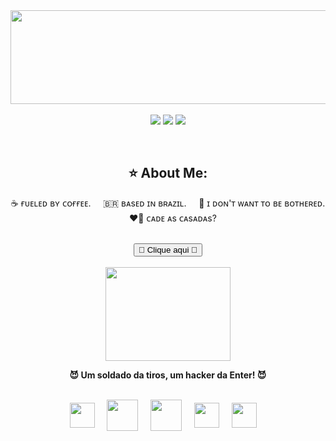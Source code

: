 <div align="center">
    <img align="center" src="https://media1.tenor.com/m/LDuF2jVabwoAAAAC/banner-welcome.gif" width="700" height="150">
</div>
<br>

<div align="center">
  <!-- Work Links -->
  <a href="https://github.com/ogabrieljesuss" target="_blank"><img src="https://img.shields.io/badge/GitHub-100000?style=for-the-badge&logo=github&logoColor=white" target="_blank"></a>
  <!-- Social Links -->
  <a href="" target="_blank"><img src="https://img.shields.io/badge/-Instagram-%23E4405F?style=for-the-badge&logo=instagram&logoColor=white" target="_blank"></a>
  <a href="" target="_blank"><img src="https://img.shields.io/badge/Twitter-1DA1F2?style=for-the-badge&logo=twitter&logoColor=white" target="_blank"></a>
  <!-- OTH Links -->
  


<p aligh="center">
<br>
    <h2>⭐️ About Me:</h2> ☕ ғᴜᴇʟᴇᴅ ʙʏ ᴄᴏғғᴇᴇ. &nbsp; &nbsp; 🇧🇷 ʙᴀsᴇᴅ ɪɴ ʙʀᴀᴢɪʟ. &nbsp; &nbsp; 💌 ɪ ᴅᴏɴ'ᴛ ᴡᴀɴᴛ ᴛᴏ ʙᴇ ʙᴏᴛʜᴇʀᴇᴅ. &nbsp; &nbsp; ❤️‍🔥 ᴄᴀᴅᴇ ᴀs ᴄᴀsᴀᴅᴀs?<br><br>

<a href='https://xvideos.com/'><button>🫸 Clique aqui 🫷</button></a>
<br>
<br>
<img aligh="center" align="center" src="https://i.gifer.com/DUwB.gif" width="200" height="150"> 
</p>

<b>😈 Um soldado da tiros, um hacker da Enter! 😈 </b>
<br><br>

<div align="center">
    <img align="center" src="https://cdn-icons-png.flaticon.com/128/546/546049.png" width="40" height="40"> &nbsp; &nbsp;
    <img align="center" src="https://upload.wikimedia.org/wikipedia/commons/thumb/2/2b/Kali-dragon-icon.svg/512px-Kali-dragon-icon.svg.png?20211125065834" width="50" height="50"> &nbsp; &nbsp;
    <img align="center" src="https://cdn-icons-png.flaticon.com/128/843/843280.png" width="50" height="50"> &nbsp; &nbsp;
    <img align="center" src="https://cdn-icons-png.flaticon.com/128/226/226777.png" width="40" height="40"> &nbsp; &nbsp;
    <img align="center" src="https://upload.wikimedia.org/wikipedia/commons/thumb/7/74/Kotlin_Icon.png/600px-Kotlin_Icon.png" width="40" height="40"> &nbsp; &nbsp;
</div>
